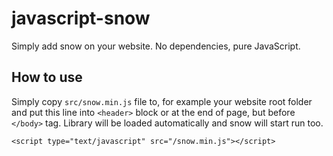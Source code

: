 # javascript-snow
Simply add snow on your website. No dependencies, pure JavaScript.

## How to use
Simply copy `src/snow.min.js` file to, for example your website root folder and put this line into `<header>` block or at the end of page, but before `</body>` tag. Library will be loaded automatically and snow will start run too.
```
<script type="text/javascript" src="/snow.min.js"></script>
```

